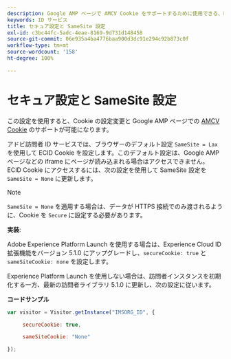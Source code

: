 ```yaml
---
description: Google AMP ページで AMCV Cookie をサポートするために使用できる、ECID 内の設定。
keywords: ID サービス
title: セキュア設定と SameSite 設定
exl-id: c3bc44fc-5adc-4eae-8169-9d731d148458
source-git-commit: 06e935a4ba4776baa900d3dc91e294c92b873c0f
workflow-type: tm+mt
source-wordcount: '158'
ht-degree: 100%

---
```


# セキュア設定と SameSite 設定

この設定を使用すると、Cookie の設定変更と Google AMP ページでの [AMCV Cookie](../../introduction/cookies.md) のサポートが可能になります。

アドビ訪問者 ID サービスでは、ブラウザーのデフォルト設定 `SameSite = Lax` を使用して ECID Cookie を設定します。このデフォルト設定は、Google AMP ページなどの iframe にページが読み込まれる場合はアクセスできません。 ECID Cookie にアクセスするには、次の設定を使用して SameSite 設定を `SameSite = None` に更新します。

>[!NOTE]
>
>`SameSite = None` を適用する場合は、データが HTTPS 接続でのみ渡されるように、Cookie を `Secure` に設定する必要があります。

**実装**:

Adobe Experience Platform Launch を使用する場合は、Experience Cloud ID 拡張機能をバージョン 5.1.0 にアップグレードし、`secureCookie: true` と `sameSiteCookie: none` を設定します。

Experience Platform Launch を使用しない場合は、訪問者インスタンスを初期化する一方、最新の訪問者ライブラリ 5.1.0 に更新し、次の設定に従います。

**コードサンプル**

```js
var visitor = Visitor.getInstance("IMSORG_ID", {

     secureCookie: true,

     sameSiteCookie: "None"

});
```
